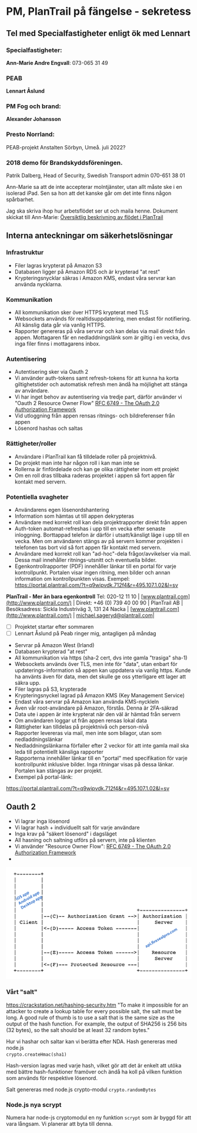 # PM, PlanTrail på fängelse - sekretess
## Tel med Specialfastigheter enligt ök med Lennart
### Specialfastigheter:
**Ann-Marie Andre Engvall**: 073-065 31 49

### PEAB
**Lennart Åslund**

### PM Fog och brand:
**Alexander Johansson**

### Presto Norrland:
PEAB-projekt
Anstalten Sörbyn, Umeå. juli 2022?

### 2018 demo för Brandskyddsföreningen.
Patrik Dalberg, Head of Security, Swedish Transport admin
070-651 38 01

Ann-Marie sa att de inte accepterar molntjänster, utan allt måste ske i en isolerad iPad. Sen sa hon att det kanske går om det inte finns någon spårbarhet.

Jag ska skriva ihop hur arbetsflödet ser ut och maila henne.
Dokument skickat till Ann-Marie: 
[Översiktlig beskrivning av flödet i PlanTrail](bear://x-callback-url/open-note?id=E60FAC7D-769B-4DD3-9F9F-DB9D122026CC-18028-0000198E7569E16B&show_window=yes&new_window=yes)


## Interna anteckningar om säkerhetslösningar
### Infrastruktur
* Filer lagras krypterat på Amazon S3
* Databasen ligger på Amazon RDS och är krypterad "at rest"
* Krypteringsnycklar säkras i Amazon KMS, endast våra servrar kan använda nycklarna.

### Kommunikation
* All kommunikation sker över HTTPS krypterat med TLS
* Websockets används för realtidsuppdatering, men endast för notifiering. All känslig data går via vanlig HTTPS.
* Rapporter genereras på våra servrar och kan delas via mail direkt från appen. Mottagaren får en nedladdningslänk som är giltig i en vecka, dvs inga filer finns i mottagarens inbox.

### Autentisering
* Autentisering sker via Oauth 2
* Vi använder auth-tokens samt refresh-tokens för att kunna ha korta giltighetstider och automatisk refresh men ändå ha möjlighet att stänga av användare.
* Vi har inget behov av autentisering via tredje part, därför använder vi "Oauth 2 Resource Owner Flow" [RFC 6749 - The OAuth 2.0 Authorization Framework](https://datatracker.ietf.org/doc/html/rfc6749%23section-1.3.3)
* Vid utloggning från appen rensas ritnings- och bildreferenser från appen
* Lösenord hashas och saltas

### Rättigheter/roller
* Användare i PlanTrail kan få tilldelade roller på projektnivå. 
* De projekt man inte har någon roll i kan man inte se
* Rollerna är finfördelade och kan ge olika rättigheter inom ett projekt
* Om en roll dras tillbaka raderas projektet i appen så fort appen får kontakt med servern.

### Potentiella svagheter
* Användarens egen lösenordshantering
* Information som hämtas ut till appen dekrypteras
* Användare med korrekt roll kan dela projektrapporter direkt från appen
* Auth-token automat-refreshas i upp till en vecka efter senaste inloggning. Borttappad telefon är därför i utsatt/känsligt läge i upp till en vecka. Men om användaren stängs av på servern kommer projekten i telefonen tas bort vid så fort appen får kontakt med servern.
* Användare med korrekt roll kan "ad-hoc"-dela frågor/avvikelser via mail. Dessa mail innehåller ritnings-utsnitt och eventuella bilder.
* Egenkontrollrapporter (PDF) innehåller länkar till en portal för varje kontrollpunkt. Portalen visar ingen ritning, men bilder och annan information om kontrollpunkten visas. 
Exempel: https://portal.plantrail.com/?t=q9wipvdk.712f4&r=495.107.1.02&l=sv


**PlanTrail - Mer än bara egenkontroll**
Tel: 020-12 11 10 |  [www.plantrail.com](http://www.plantrail.com/)  | 
Direkt: +46 (0) 739 40 00 90 | PlanTrail AB | 
Besöksadress: Sickla Industriväg 3, 131 24 Nacka |  [www.plantrail.com](http://www.plantrail.com/)  |  michael.sageryd@plantrail.com|




- [ ] Projektet startar efter sommaren
- [ ] Lennart Åslund på Peab ringer mig, antagligen på måndag

* Servrar på Amazon West (Irland)
* Databasen krypterad "at rest"
* All kommunikation via https (sha-2 cert, dvs inte gamla "trasiga" sha-1)
* Websockets används över TLS, men inte för "data", utan enbart för updaterings-information så appen kan uppdatera via vanlig https. Kunde ha använts även för data, men det skulle ge oss ytterligare ett lager att säkra upp.
* Filer lagras på S3, krypterade
* Krypteringsnyckel lagrad på Amazon KMS (Key Management Service)
* Endast våra servrar på Amazon kan använda KMS-nyckleln
* Även vår root-användare på Amazon, förstås. Denna är 2FA-säkrad
* Data ute i appen är inte krypterat när den väl är hämtad från servern
* Om användaren loggar ut från appen rensas lokal data
* Rättigheter kan tilldelas på projektnivå och person-nivå
* Rapporter levereras via mail, men inte som bilagor, utan som nedladdningslänkar
* Nedladdningslänkarna förfaller efter 2 veckor för att inte gamla mail ska leda till potentiellt känsliga rapporter
* Rapporterna innehåller länkar till en "portal" med specifikation för varje kontrollpunkt inklusive bilder. Inga ritningar visas på dessa länkar. Portalen kan stängas av per projekt.
* Exempel på portal-länk: 

https://portal.plantrail.com/?t=q9wipvdk.712f4&r=495.107.1.02&l=sv

## Oauth 2
* Vi lagrar inga lösenord
* Vi lagrar hash + individuellt salt för varje användare
* Inga krav på "säkert lösenord" i dagsläget
* All hasning och saltning utförs på servern, inte på klienten
* Vi använder "Resource Owner Flow": [RFC 6749 - The OAuth 2.0 Authorization Framework](https://datatracker.ietf.org/doc/html/rfc6749%23section-1.3.3)
* 

![](PM,%20PlanTrail%20p%C3%A5%20f%C3%A4ngelse%20-%20sekretess/E138D4AB-DFEF-4096-B111-B06E5F67D670.png)



### Vårt "salt"
https://crackstation.net/hashing-security.htm 
"To make it impossible for an attacker to create a lookup table for every possible salt, the salt must be long. A good rule of thumb is to use a salt that is the same size as the output of the hash function. For example, the output of SHA256 is 256 bits (32 bytes), so the salt should be at least 32 random bytes."

Hur vi hashar och saltar kan vi berätta efter NDA.
Hash genereras med node.js  
`crypto.createHmac(sha1)`

Hash-version lagras med varje hash, vilket gör att det är enkelt att utöka med bättre hash-funktioner framöver och ändå ha koll på vilken funktion som används för respektive lösenord.

Salt genereras med node.js crypto-modul
`crypto.randomBytes`

### Node.js nya scrypt
Numera har node-js cryptomodul en ny funktion `scrypt`  som är byggd för att vara långsam. Vi planerar att byta till denna.

